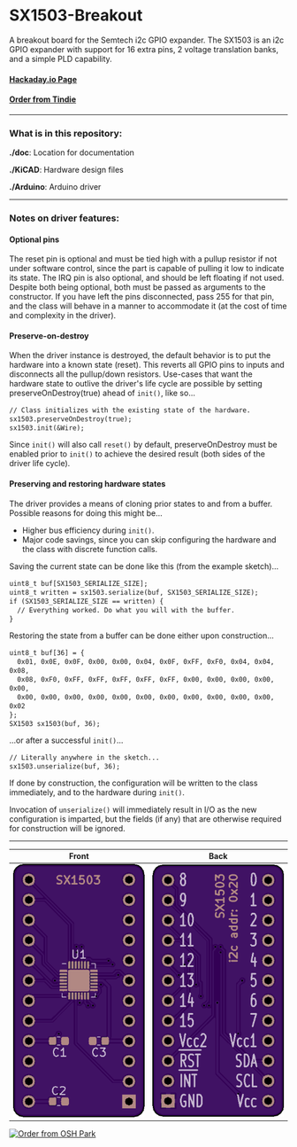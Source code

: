 # SX1503-Breakout

A breakout board for the Semtech i2c GPIO expander. The SX1503 is an i2c GPIO expander with support for 16 extra pins, 2 voltage translation banks, and a simple PLD capability.

#### [Hackaday.io Page](https://hackaday.io/project/168368-sx1503-breakout)

#### [Order from Tindie](https://www.tindie.com/products/18522/)

------------------------

### What is in this repository:

**./doc**:  Location for documentation

**./KiCAD**:  Hardware design files

**./Arduino**:  Arduino driver

------------------------

### Notes on driver features:

#### Optional pins

The reset pin is optional and must be tied high with a pullup resistor if not
under software control, since the part is capable of pulling it low to indicate
its state.
The IRQ pin is also optional, and should be left floating if not used.
Despite both being optional, both must be passed as arguments to the
constructor. If you have left the pins disconnected, pass 255 for that pin, and
the class will behave in a manner to accommodate it (at the cost of time and
complexity in the driver).

#### Preserve-on-destroy

When the driver instance is destroyed, the default behavior is to
put the hardware into a known state (reset). This reverts all GPIO pins to
inputs and disconnects all the pullup/down resistors. Use-cases that want the
hardware state to outlive the driver's life cycle are possible by
setting preserveOnDestroy(true) ahead of `init()`, like so...

    // Class initializes with the existing state of the hardware.
    sx1503.preserveOnDestroy(true);
    sx1503.init(&Wire);

Since `init()` will also call `reset()` by default, preserveOnDestroy must be
enabled prior to `init()` to achieve the desired result (both sides of the driver life cycle).

#### Preserving and restoring hardware states

The driver provides a means of cloning prior states to and from a buffer.
Possible reasons for doing this might be...

  * Higher bus efficiency during `init()`.
  * Major code savings, since you can skip configuring the hardware and the class with discrete function calls.

Saving the current state can be done like this (from the example sketch)...

    uint8_t buf[SX1503_SERIALIZE_SIZE];
    uint8_t written = sx1503.serialize(buf, SX1503_SERIALIZE_SIZE);
    if (SX1503_SERIALIZE_SIZE == written) {
      // Everything worked. Do what you will with the buffer.
    }

Restoring the state from a buffer can be done either upon construction...

    uint8_t buf[36] = {
      0x01, 0x0E, 0x0F, 0x00, 0x00, 0x04, 0x0F, 0xFF, 0xF0, 0x04, 0x04, 0x08,
      0x08, 0xF0, 0xFF, 0xFF, 0xFF, 0xFF, 0xFF, 0x00, 0x00, 0x00, 0x00, 0x00,
      0x00, 0x00, 0x00, 0x00, 0x00, 0x00, 0x00, 0x00, 0x00, 0x00, 0x00, 0x02
    };
    SX1503 sx1503(buf, 36);

...or after a successful `init()`...

    // Literally anywhere in the sketch...
    sx1503.unserialize(buf, 36);

If done by construction, the configuration will be written to the class immediately,
and to the hardware during `init()`.

Invocation of `unserialize()` will immediately result in I/O as the new
configuration is imparted, but the fields (if any) that are otherwise required for
construction will be ignored.

------------------------

Front | Back
:-------:|:------:
![Front](osh-render-front.png)  | ![Back](osh-render-back.png)


[<img src="https://oshpark.com/assets/badge-5b7ec47045b78aef6eb9d83b3bac6b1920de805e9a0c227658eac6e19a045b9c.png" alt="Order from OSH Park">](https://oshpark.com/shared_projects/dKr34y88)
